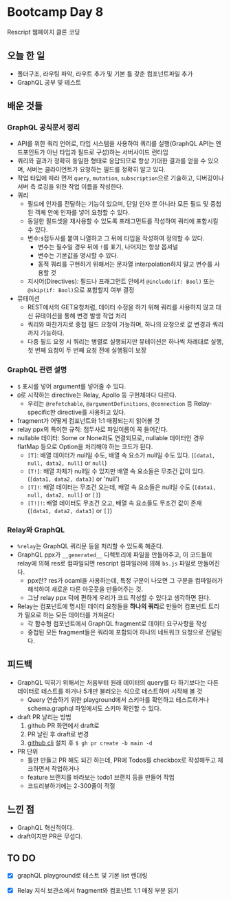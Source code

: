 # Bootcamp Day 8

Rescript 웹페이지 클론 코딩 

## 오늘 한 일
- 폴더구조, 라우팅 파악, 라우트 추가 및 기본 틀 갖춘 컴포넌트파일 추가
- GraphQL 공부 및 테스트

## 배운 것들

### GraphQL 공식문서 정리
- API를 위한 쿼리 언어로, 타입 시스템을 사용하여 쿼리를 실행(GraphQL API는 엔드포인트가 아닌 타입과 필드로 구성)하는 서버사이드 런타임
- 쿼리와 결과가 정확히 동일한 형태로 응답되므로 항상 기대한 결과를 얻을 수 있으며, 서버는 클라이언트가 요청하는 필드를 정확히 알고 있다.
- 작업 타입에 따라 먼저 `query`, `mutation`, `subscription`으로 기술하고, 디버깅이나 서버 측 로깅을 위한 작업 이름을 작성한다.
- 쿼리 
  - 필드에 인자를 전달하는 기능이 있으며, 단일 인자 뿐 아니라 모든 필드 및 중첩된 객체 안에 인자를 넣어 요청할 수 있다.
  - 동일한 필드셋을 재사용할 수 있도록 프래그먼트를 작성하여 쿼리에 포함시킬 수 있다.
  - 변수:`$`접두사를 붙여 나열하고 그 뒤에 타입을 작성하여 정의할 수 있다.
    - 변수는 필수일 경우 뒤에 `!`를 표기, 나머지는 항상 옵셔널
    - 변수는 기본값을 명시할 수 있다.
    - 동적 쿼리를 구현하기 위해서는 문자열 interpolation하지 말고 변수를 사용할 것
  - 지시어(Directives): 필드나 프래그먼트 안에서 `@include(if: Bool)` 또는 `@skip(if: Bool)`으로 포함할지 여부 결정
- 뮤테이션
  - REST에서의 GET요청처럼, 데이터 수정을 하기 위해 쿼리를 사용하지 않고 대신 뮤테이션을 통해 변경 발생 작업 처리
  - 쿼리와 마찬가지로 중첩 필드 요청이 가능하며, 하나의 요청으로 값 변경과 쿼리까지 가능하다. 
  - 다중 필드 요청 시 쿼리는 병렬로 실행되지만 뮤테이션은 하나씩 차례대로 실행, 첫 번째 요청이 두 번째 요청 전에 실행됨이 보장

### GraphQL 관련 설명
- `$` 표시를 넣어 argument를 넣어줄 수 있다.
- `@`로 시작하는 directive는 Relay, Apollo 등 구현체마다 다르다.
  - 우리는 `@refetchable`, `@argumentDefinitions`, `@connection` 등 Relay-specific한 directive를 사용하고 있다.
- fragment가 어떻게 컴포넌트와 1:1 매핑되는지 읽어볼 것
- relay ppx의 특이한 규칙: 접두사로 파일이름이 꼭 들어간다. 
- nullable 데이터: Some or None과도 연결되므로, nullable 데이터인 경우 flatMap 등으로 Option을 처리해야 하는 코드가 된다. 
  - `[T]`: 배열 데이터가 null일 수도, 배열 속 요소가 null일 수도 있다. (`[data1, null, data2, null]` or `null`)
  - `[T!]`: 배열 자체가 null일 수 있지만 배열 속 요소들은 무조건 값이 있다. (`[data1, data2, data3]` or 'null')
  - `[T]!`: 배열 데이터는 무조건 오는데, 배열 속 요소들은 null일 수도 (`[data1, null, data2, null]` or `[]`)
  - `[T!]!`: 배열 데이터도 무조건 오고, 배열 속 요소들도 무조건 값이 존재 (`[data1, data2, data3]` or `[]`)

### Relay와 GraphQL
- `%relay`는 GraphQL 쿼리문 등을 처리할 수 있도록 해준다.
- GraphQL ppx가 `__generated__` 디렉토리에 파일을 만들어주고, 이 코드들이 relay에 의해 res로 컴파일되면 rescript 컴파일러에 의해 `bs.js` 파일로 만들어진다.
  - ppx란? res가 ocaml을 사용하는데, 특정 구문이 나오면 그 구문을 컴파일러가 해석하여 새로운 다른 아웃풋을 만들어주는 것. 
  - 그냥 relay ppx 덕에 편하게 우리가 코드 작성할 수 있다고 생각하면 된다.
- Relay는 컴포넌트에 명시된 데이터 요청들을 **하나의 쿼리**로 만들어 컴포넌트 트리가 필요로 하는 모든 데이터를 가져온다
  - 각 함수형 컴포넌트에서 GraphQL fragment로 데이터 요구사항을 작성
  - 중첩된 모든 fragment들은 쿼리에 포함되어 하나의 네트워크 요청으로 전달된다.
  

## 피드백
- GraphQL 익히기 위해서는 처음부터 원래 데이터의 query를 다 하기보다는 다른 데이터로 테스트를 하거나 5개만 불러오는 식으로 테스트하며 시작해 볼 것
  - Query 연습하기 위한 playground에서 스키마를 확인하고 테스트하거나 schema.graphql 파일에서도 스키마 확인할 수 있다.
- draft PR 날리는 방법
  1. github PR 화면에서 draft로
  2. PR 날린 후 draft로 변경
  3. [github cli](https://cli.github.com/) 설치 후 `$ gh pr create -b main -d`
- PR 단위
  - 틀만 만들고 PR 해도 되긴 하는데, PR에 Todos를 checkbox로 작성해두고 체크하면서 작업하거나
  - feature 브랜치를 바라보는 todo1 브랜치 등을 만들어 작업
  - 코드리뷰하기에는 2-300줄이 적절

## 느낀 점
- GraphQL 혁신적이다.
- draft이지만 PR은 무섭다.

## TO DO
- [x] graphQL playground로 테스트 및 기본 list 렌더링
- [x] Relay 지식 보관소에서 fragment와 컴포넌트 1:1 매칭 부분 읽기


